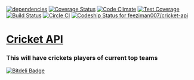 [![dependencies](https://david-dm.org/hafeez-syed/cricket-api.svg)](https://david-dm.org/hafeez-syed/cricket-api) [![Coverage Status](https://coveralls.io/repos/feeziman007/cricket-api/badge.svg?branch=master&service=github)](https://coveralls.io/github/hafeez-syed/cricket-api?branch=master) [![Code Climate](https://codeclimate.com/github/hafeez-syed/cricket-api/badges/gpa.svg)](https://codeclimate.com/github/hafeez-syed/cricket-api) [![Test Coverage](https://codeclimate.com/github/hafeez-syed/cricket-api/badges/coverage.svg)](https://codeclimate.com/github/hafeez-syed/cricket-api/coverage) [![Build Status](https://travis-ci.org/hafeez-syed/cricket-api.svg?branch=master)](https://travis-ci.org/hafeez-syed/cricket-api) [![Circle CI](https://circleci.com/gh/hafeez-syed/cricket-api/tree/master.svg?style=svg)](https://circleci.com/gh/hafeez-syed/cricket-api/tree/master) [ ![Codeship Status for feeziman007/cricket-api](https://codeship.com/projects/c32fbd90-2e98-0133-bfb7-3a2a4d3529b0/status?branch=master)](https://codeship.com/projects/99151)

[Cricket API](https://github.com/feeziman007/cricket-api) 
=====

### This will have crickets players of current top teams


[![Bitdeli Badge](https://d2weczhvl823v0.cloudfront.net/feeziman007/cricket-api/trend.png)](https://bitdeli.com/free "Bitdeli Badge")

